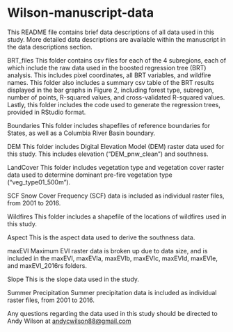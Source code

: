 # Wilson-manuscript-data
This README file contains brief data descriptions of all data used in this study. More detailed data descriptions are available within the manuscript in the data descriptions section. 

BRT_files
This folder contains csv files for each of the 4 subregions, each of which include the raw data used in the boosted regression tree (BRT) analysis. This includes pixel coordinates, all BRT variables, and wildfire names. This folder also includes a summary csv table of the BRT results displayed in the bar graphs in Figure 2, including forest type, subregion, number of points, R-squared values, and cross-validated R-squared values. Lastly, this folder includes the code used to generate the regression trees, provided in RStudio format.

Boundaries
This folder includes shapefiles of reference boundaries for States, as well as a Columbia River Basin boundary.

DEM
This folder includes Digital Elevation Model (DEM) raster data used for this study. This includes elevation (“DEM_pnw_clean”) and southness.

LandCover
This folder includes vegetation type and vegetation cover raster data used to determine dominant pre-fire vegetation type (“veg_type01_500m”).

SCF
Snow Cover Frequency (SCF) data is included as individual raster files, from 2001 to 2016. 

Wildfires
This folder includes a shapefile of the locations of wildfires used in this study.

Aspect
This is the aspect data used to derive the southness data.

maxEVI
Maximum EVI raster data is broken up due to data size, and is included in the maxEVI, maxEVIa, maxEVIb, maxEVIc, maxEVId, maxEVIe, and maxEVI_2016rs folders.

Slope
This is the slope data used in the study.

Summer Precipitation
Summer precipitation data is included as individual raster files, from 2001 to 2016. 

Any questions regarding the data used in this study should be directed to Andy Wilson at andycwilson88@gmail.com
